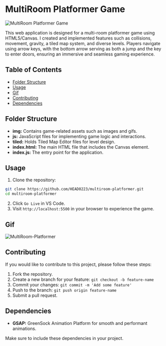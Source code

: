# MultiRoom Platformer Game

![MultiRoom Platformer Game](https://img.shields.io/badge/Game-MultiRoom_Platformer-brightgreen)

This web application is designed for a multi-room platformer game using HTML5/Canvas. I created and implemented features such as collisions, movement, gravity, a tiled map system, and diverse levels. Players navigate using arrow keys, with the bottom arrow serving as both a jump and the key to enter doors, ensuring an immersive and seamless gaming experience.

## Table of Contents

-  [Folder Structure](#folder-structure)
-  [Usage](#usage)
-  [Gif](#gif)
-  [Contributing](#contributing)
-  [Dependencies](#dependencies)

## Folder Structure

-  **img:** Contains game-related assets such as images and gifs.
-  **js:** JavaScript files for implementing game logic and interactions.
-  **tiled:** Holds Tiled Map Editor files for level design.
-  **index.html:** The main HTML file that includes the Canvas element.
-  **index.js:** The entry point for the application.

## Usage

1. Clone the repository:

```bash
git clone https://github.com/HEAD0223/multiroom-platformer.git
cd multiroom-platformer
```

2. Click `Go Live` in VS Code.
3. Visit `http://localhost:5500` in your browser to experience the game.

## Gif

![MultiRoom-Platformer](./img/MultiRoom-Platformer.gif)

## Contributing

If you would like to contribute to this project, please follow these steps:

1. Fork the repository.
2. Create a new branch for your feature: `git checkout -b feature-name`
3. Commit your changes: `git commit -m 'Add some feature'`
4. Push to the branch: `git push origin feature-name`
5. Submit a pull request.

## Dependencies

-  **GSAP:** GreenSock Animation Platform for smooth and performant animations.

Make sure to include these dependencies in your project.
